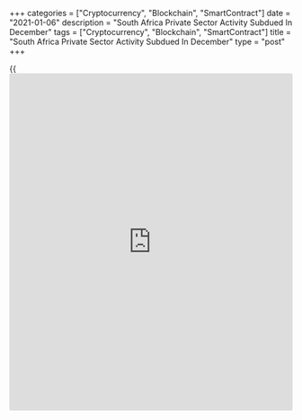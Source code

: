+++
categories = ["Cryptocurrency", "Blockchain", "SmartContract"]
date = "2021-01-06"
description = "South Africa Private Sector Activity Subdued In December"
tags = ["Cryptocurrency", "Blockchain", "SmartContract"]
title = "South Africa Private Sector Activity Subdued In December"
type = "post"
+++

{{<iframe id="large-banner" src="https://www.bounty.group/#slide=18.0" width="100%" height="600" scrolling="no" style="border: 0px solid rgb(216, 221, 230); border-radius: 3px;">}}

South Africa's private sector activity remained in December as output,
demand and employment stabilized, survey data from IHS Markit showed on
Wednesday.  
  
The purchasing managers index, or PMI, fell to a three-month low of 50.2
in December from 50.3 in November. A reading above suggests growth in
the sector.  
  
New orders were largely unchanged due to weak demand for exports. Output
levels also stabilized partly due to shortages in supply of raw
materials due to the [coronavirus][1] restrictions.

Employment dropped at the weakest pace in nine months, while backlogs
grew for the first time since April.  
  
Cost inflation was the lowest in four months, but remained solid.
Business expectations, though positive, was the weakest since August.  
  
"While PMI data over the fourth quarter of 2020 points to an easing to
the downturn, demand indicators suggest that the [economy][2] has far to
go to recover from the pandemic," IHS Markit economist David Owen said.  
  
"Moreover, should restrictions be reimposed, the country could face a
second decline in activity over the first quarter of 2021."

For comments and feedback [contact](https://www.playgroundfx.com/contact/): editorial@rtt[news](https://www.letsplayfx.com/blog/forex-news-website/).com

[Economic News][2]

 **What parts of the world are seeing the best (and worst) economic
performances lately? Click[here][3] to check out our [Econ Scorecard][3]
and find out! See up-to-the-moment [ranking](https://www.playgroundfx.com/blog/crypto-exchange-ranking/)s for the best and worst
performers in [GDP][4], [unemployment rate][5], [inflation][6] and much
more.**

   1. www.rtt[news](https://www.letsplayfx.com/blog/forex-news-website/).com/list/coronavirus.aspx
   2. www.rtt[news](https://www.letsplayfx.com/blog/forex-news-website/).com/Content/EconomicNews.aspx
   3. www.rtt[news](https://www.letsplayfx.com/blog/forex-news-website/).com/economic-scorecard/world-rank/PPI/highest-performance.aspx
   4. www.rtt[news](https://www.letsplayfx.com/blog/forex-news-website/).com/economic-scorecard/world-rank/GDP/highest-performance.aspx
   5. www.rtt[news](https://www.letsplayfx.com/blog/forex-news-website/).com/economic-scorecard/world-rank/unemployment-rate/lowest-performance.aspx
   6. www.rtt[news](https://www.letsplayfx.com/blog/forex-news-website/).com/economic-scorecard/world-rank/CPI/highest-performance.aspx